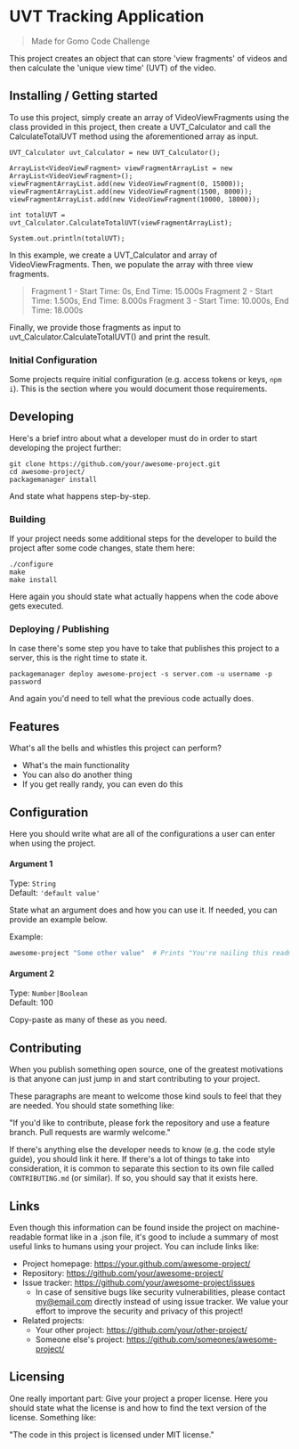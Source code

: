 # UVT Tracking Application
> Made for Gomo Code Challenge

This project creates an object that can store 'view fragments' of videos and then calculate the 'unique view time' (UVT) of the video.

## Installing / Getting started
To use this project, simply create an array of VideoViewFragments using the class provided in this project,
then create a UVT_Calculator and call the CalculateTotalUVT method using the aforementioned array as input.

```shell
UVT_Calculator uvt_Calculator = new UVT_Calculator();

ArrayList<VideoViewFragment> viewFragmentArrayList = new ArrayList<VideoViewFragment>();
viewFragmentArrayList.add(new VideoViewFragment(0, 15000));
viewFragmentArrayList.add(new VideoViewFragment(1500, 8000));
viewFragmentArrayList.add(new VideoViewFragment(10000, 18000));

int totalUVT = uvt_Calculator.CalculateTotalUVT(viewFragmentArrayList);		

System.out.println(totalUVT);
```

In this example, we create a UVT_Calculator and array of VideoViewFragments. 
Then, we populate the array with three view fragments.
> Fragment 1 - Start Time: 0s, End Time: 15.000s
> Fragment 2 - Start Time: 1.500s, End Time: 8.000s
> Fragment 3 - Start Time: 10.000s, End Time: 18.000s

Finally, we provide those fragments as input to uvt_Calculator.CalculateTotalUVT() and print the result.

### Initial Configuration

Some projects require initial configuration (e.g. access tokens or keys, `npm i`).
This is the section where you would document those requirements.

## Developing

Here's a brief intro about what a developer must do in order to start developing
the project further:

```shell
git clone https://github.com/your/awesome-project.git
cd awesome-project/
packagemanager install
```

And state what happens step-by-step.

### Building

If your project needs some additional steps for the developer to build the
project after some code changes, state them here:

```shell
./configure
make
make install
```

Here again you should state what actually happens when the code above gets
executed.

### Deploying / Publishing

In case there's some step you have to take that publishes this project to a
server, this is the right time to state it.

```shell
packagemanager deploy awesome-project -s server.com -u username -p password
```

And again you'd need to tell what the previous code actually does.

## Features

What's all the bells and whistles this project can perform?
* What's the main functionality
* You can also do another thing
* If you get really randy, you can even do this

## Configuration

Here you should write what are all of the configurations a user can enter when
using the project.

#### Argument 1
Type: `String`  
Default: `'default value'`

State what an argument does and how you can use it. If needed, you can provide
an example below.

Example:
```bash
awesome-project "Some other value"  # Prints "You're nailing this readme!"
```

#### Argument 2
Type: `Number|Boolean`  
Default: 100

Copy-paste as many of these as you need.

## Contributing

When you publish something open source, one of the greatest motivations is that
anyone can just jump in and start contributing to your project.

These paragraphs are meant to welcome those kind souls to feel that they are
needed. You should state something like:

"If you'd like to contribute, please fork the repository and use a feature
branch. Pull requests are warmly welcome."

If there's anything else the developer needs to know (e.g. the code style
guide), you should link it here. If there's a lot of things to take into
consideration, it is common to separate this section to its own file called
`CONTRIBUTING.md` (or similar). If so, you should say that it exists here.

## Links

Even though this information can be found inside the project on machine-readable
format like in a .json file, it's good to include a summary of most useful
links to humans using your project. You can include links like:

- Project homepage: https://your.github.com/awesome-project/
- Repository: https://github.com/your/awesome-project/
- Issue tracker: https://github.com/your/awesome-project/issues
  - In case of sensitive bugs like security vulnerabilities, please contact
    my@email.com directly instead of using issue tracker. We value your effort
    to improve the security and privacy of this project!
- Related projects:
  - Your other project: https://github.com/your/other-project/
  - Someone else's project: https://github.com/someones/awesome-project/


## Licensing

One really important part: Give your project a proper license. Here you should
state what the license is and how to find the text version of the license.
Something like:

"The code in this project is licensed under MIT license."
